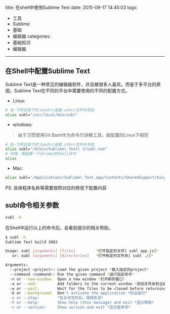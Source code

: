 title: 在shell中使用Sublime Text
date: 2015-09-17 14:45:03
tags:
- 工具
- Sublime
- 基础
- 编辑器
categories:
- 基础知识
- 编辑器
---

## 在Shell中配置Sublime Text

Sublime Text是一种常见的编辑器软件，并且被很多人喜欢。而鉴于多平台的原因，Sublime Text在不同的平台中需要使用的不同的配置方式。

- Linux:

```bash
# 在~下的目录下的.bashrc或者.zshrc文件中添加
alias subl="/usr/local/bin/subl"
```

- windows:

>由于习惯使用Git Bash作为命令行讲解工具，故配置同Linux下相同

```bash
# 在~下的目录下的.bashrc或者.zshrc文件中添加
alias subl="/d/bin/Sublime\ Text\ 3/subl.exe"
# 同理，再配置一个chrome的Shell命令
alias 
```
<!-- more -->

- Mac:

```bash
alias subl='/Applications/Sublime\ Text.app/Contents/SharedSupport/bin/subl'
```

PS: 具体程序名称等需要按照对应的修改下配置内容

## subl命令相关参数

```bash
subl -h
```

在Shell中运行以上的命令后，会看到提示的相关帮助。
```bash
$ subl -h
Sublime Text build 3083

Usage: subl [arguments] [files]         *打开指定的文件[ subl app.js]*
   or: subl [arguments] [directories]   *打开制定的文件夹[ subl ./]*

Arguments:
  --project <project>: Load the given project *载入指定的project*
  --command <command>: Run the given command *运行指定命令*
  -n or --new-window:  Open a new window *打开新的窗口*
  -a or --add:         Add folders to the current window *添加文件夹到当前窗口*
  -w or --wait:        Wait for the files to be closed before returning *返回前等待文件关*
  -b or --background:  Don't activate the application *后台运行*
  -s or --stay:        *在关闭文件后，保持存活*
  -h or --help:        Show help (this message) and exit *显示帮助*
  -v or --version:     Show version and exit *显示版本号*
```
